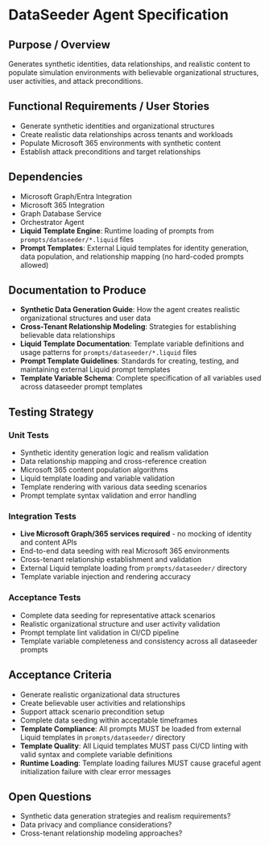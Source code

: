 # DataSeeder Agent Specification

## Purpose / Overview
Generates synthetic identities, data relationships, and realistic content to populate simulation environments with believable organizational structures, user activities, and attack preconditions.

## Functional Requirements / User Stories
- Generate synthetic identities and organizational structures
- Create realistic data relationships across tenants and workloads
- Populate Microsoft 365 environments with synthetic content
- Establish attack preconditions and target relationships

## Dependencies
- Microsoft Graph/Entra Integration
- Microsoft 365 Integration
- Graph Database Service
- Orchestrator Agent
- **Liquid Template Engine**: Runtime loading of prompts from `prompts/dataseeder/*.liquid` files
- **Prompt Templates**: External Liquid templates for identity generation, data population, and relationship mapping (no hard-coded prompts allowed)

## Documentation to Produce
- **Synthetic Data Generation Guide**: How the agent creates realistic organizational structures and user data
- **Cross-Tenant Relationship Modeling**: Strategies for establishing believable data relationships
- **Liquid Template Documentation**: Template variable definitions and usage patterns for `prompts/dataseeder/*.liquid` files
- **Prompt Template Guidelines**: Standards for creating, testing, and maintaining external Liquid prompt templates
- **Template Variable Schema**: Complete specification of all variables used across dataseeder prompt templates

## Testing Strategy

### Unit Tests
- Synthetic identity generation logic and realism validation
- Data relationship mapping and cross-reference creation
- Microsoft 365 content population algorithms
- Liquid template loading and variable validation
- Template rendering with various data seeding scenarios
- Prompt template syntax validation and error handling

### Integration Tests
- **Live Microsoft Graph/365 services required** - no mocking of identity and content APIs
- End-to-end data seeding with real Microsoft 365 environments
- Cross-tenant relationship establishment and validation
- External Liquid template loading from `prompts/dataseeder/` directory
- Template variable injection and rendering accuracy

### Acceptance Tests
- Complete data seeding for representative attack scenarios
- Realistic organizational structure and user activity validation
- Prompt template lint validation in CI/CD pipeline
- Template variable completeness and consistency across all dataseeder prompts

## Acceptance Criteria
- Generate realistic organizational data structures
- Create believable user activities and relationships
- Support attack scenario precondition setup
- Complete data seeding within acceptable timeframes
- **Template Compliance**: All prompts MUST be loaded from external Liquid templates in `prompts/dataseeder/` directory
- **Template Quality**: All Liquid templates MUST pass CI/CD linting with valid syntax and complete variable definitions
- **Runtime Loading**: Template loading failures MUST cause graceful agent initialization failure with clear error messages

## Open Questions
- Synthetic data generation strategies and realism requirements?
- Data privacy and compliance considerations?
- Cross-tenant relationship modeling approaches?